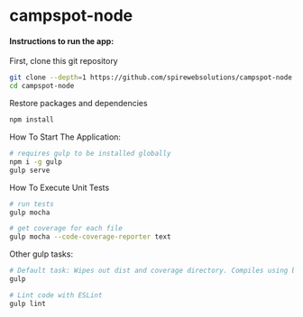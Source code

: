 # campspot-node

#### Instructions to run the app:

First, clone this git repository
```sh
git clone --depth=1 https://github.com/spirewebsolutions/campspot-node.git campspot-node
cd campspot-node
```

Restore packages and dependencies
```sh
npm install
```

How To Start The Application:
```sh
# requires gulp to be installed globally
npm i -g gulp
gulp serve
```

How To Execute Unit Tests
```sh
# run tests
gulp mocha

# get coverage for each file
gulp mocha --code-coverage-reporter text
```

Other gulp tasks:
```sh
# Default task: Wipes out dist and coverage directory. Compiles using babel.
gulp

# Lint code with ESLint
gulp lint
```

